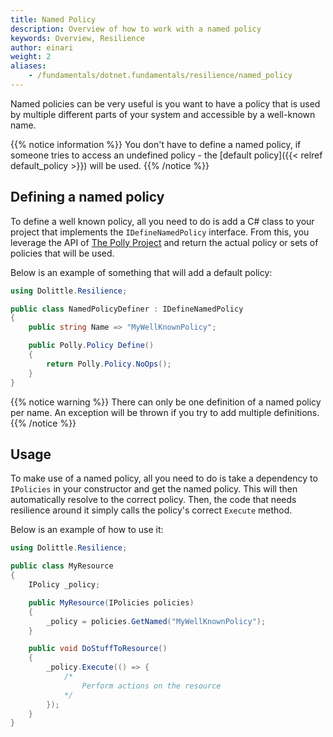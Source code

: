 ```yaml
---
title: Named Policy
description: Overview of how to work with a named policy
keywords: Overview, Resilience
author: einari
weight: 2
aliases: 
    - /fundamentals/dotnet.fundamentals/resilience/named_policy
---
```

Named policies can be very useful is you want to have a policy that is used
by multiple different parts of your system and accessible by a well-known
name.

{{% notice information %}}
You don't have to define a named policy, if someone tries to access an undefined
policy - the [default policy]({{< relref default_policy >}}) will be used.
{{% /notice %}}

## Defining a named policy

To define a well known policy, all you need to do is add a C# class to your
project that implements the `IDefineNamedPolicy` interface.
From this, you leverage the API of [The Polly Project](https://github.com/App-vNext/Polly/wiki)
and return the actual policy or sets of policies that will be used.

Below is an example of something that will add a default policy:

```csharp
using Dolittle.Resilience;

public class NamedPolicyDefiner : IDefineNamedPolicy
{
    public string Name => "MyWellKnownPolicy";

    public Polly.Policy Define()
    {
        return Polly.Policy.NoOps();
    }
}
```

{{% notice warning %}}
There can only be one definition of a named policy per name. An exception will be
thrown if you try to add multiple definitions.
{{% /notice %}}

## Usage

To make use of a named policy, all you need to do is take a dependency to
`IPolicies` in your constructor and get the named policy. This will then automatically resolve
to the correct policy. Then, the code that needs resilience around it simply calls
the policy's correct `Execute` method.

Below is an example of how to use it:

```csharp
using Dolittle.Resilience;

public class MyResource
{
    IPolicy _policy;

    public MyResource(IPolicies policies)
    {
        _policy = policies.GetNamed("MyWellKnownPolicy");
    }

    public void DoStuffToResource()
    {
        _policy.Execute(() => {
            /*
                Perform actions on the resource
            */
        });
    }
}
```
